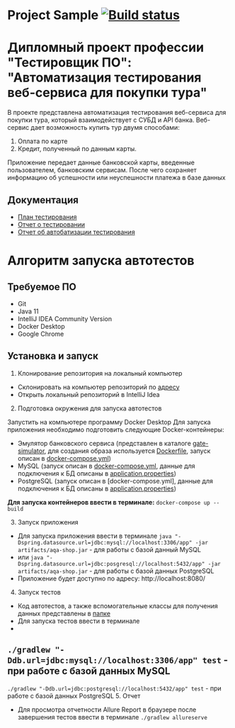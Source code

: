 # Project Sample  [![Build status](https://ci.appveyor.com/api/projects/status/doyxhi105hj97fsp/branch/main?svg=true)](https://ci.appveyor.com/project/alexdnf/deyanov-qa-78-diplom/branch/main)
# Дипломный проект профессии "Тестировщик ПО": "Автоматизация тестирования веб-сервиса для покупки тура"
В проекте представлена автоматизация тестирования веб-сервиса для покупки тура, который взаимодействует с СУБД и API банка. Веб-сервис дает возможность купить тур двумя способами:
1. Оплата по карте
2. Кредит, полученный по данным карты.

Приложение передает данные банковской карты, введенные пользователем, банковским сервисам. После чего сохраняет информацию об успешности или неуспешности платежа в базе данных

## Документация
- [План тестирования]()
- [Отчет о тестировании]()
- [Отчет об автобатизации тестирования]()


# Алгоритм запуска автотестов
## Требуемое ПО
- Git
- Java 11
- IntelliJ IDEA Community Version
- Docker Desktop
- Google Chrome
## Установка и запуск

1. Клонирование репозитория на локальный компьютер
- Склонировать на компьютер репозиторий по [адресу]()
- Открыть локальный репозиторий в IntelliJ Idea
2. Подготовка окружения для запуска автотестов

Запустить на компьютере программу Docker Desktop
Для запуска приложения необходимо подготовить следующие Docker-контейнеры:
- Эмулятор банковского сервиса (представлен в каталоге [gate-simulator](), для создания образа используется [Dockerfile](), запуск описан в [docker-compose.yml]())
- MySQL (запуск описан в [docker-compose.yml](), данные для подключения к БД описаны в [application.properties]())
- PostgreSQL (запуск описан в [docker-compose.yml], данные для подключения к БД описаны в [application.properties]())

**Для запуска контейнеров ввести в терминале:** `docker-compose up --build`

3. Запуск приложения
- Для запуска приложения ввести в терминале `java "-Dspring.datasource.url=jdbc:mysql://localhost:3306/app" -jar artifacts/aqa-shop.jar` - для работы с базой данный MySQL
- или `java "-Dspring.datasource.url=jdbc:posgresql://localhost:5432/app" -jar artifacts/aqa-shop.jar` - для работы с базой данных PostgreSQL
- Приложение будет доступно по адресу: http://localhost:8080/
4. Запуск тестов
- Код автотестов, а также вспомогательные классы для получения данных представлены в [папке](https://github.com/MarinaaBogdanova/Graduate_work/tree/main/src/test/java/ru/netology/diplom)
- Для запуска тестов ввести в терминале
-
`./gradlew "-Ddb.url=jdbc:mysql://localhost:3306/app" test` - при работе с базой данных MySQL
-
`./gradlew "-Ddb.url=jdbc:postgresql://localhost:5432/app" test` - при работе с базой данных PostgreSQL
5. Отчет
- Для просмотра отчетности Allure Report в браузере после завершения тестов ввести в терминале `./gradlew allureserve`